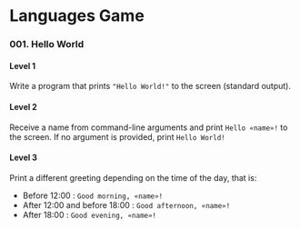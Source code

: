 # Languages Game

### 001. Hello World
#### Level 1
Write a program that prints `"Hello World!"` to the screen (standard output).

#### Level 2
Receive a name from command-line arguments and print `Hello «name»!` to the screen. If no argument is provided, print `Hello World!`

#### Level 3
Print a different greeting depending on the time of the day, that is:

* Before 12:00 : `Good morning, «name»!`
* After 12:00 and before 18:00 : `Good afternoon, «name»!`
* After 18:00 : `Good evening, «name»!`
